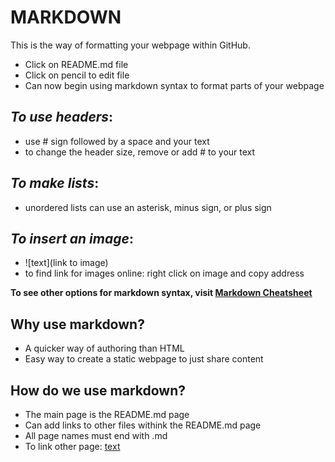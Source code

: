 # **MARKDOWN**

This is the way of formatting your webpage within GitHub.

- Click on README.md file
- Click on pencil to edit file
- Can now begin using markdown syntax to format parts of your webpage

## *To use headers*:
- use # sign followed by a space and your text
- to change the header size, remove or add # to your text

## *To make lists*:
- unordered lists can use an asterisk, minus sign, or plus sign

## *To insert an image*:
- ![text](link to image)
- to find link for images online: right click on image and copy address

**To see other options for markdown syntax, visit [Markdown Cheatsheet](https://docs.github.com/en/free-pro-team@latest/github/writing-on-github/basic-writing-and-formatting-syntax)**

## Why use markdown?

- A quicker way of authoring than HTML
- Easy way to create a static webpage to just share content

## How do we use markdown?

- The main page is the README.md page
- Can add links to other files withink the README.md page
- All page names must end with .md
- To link other page: [text](filename)

